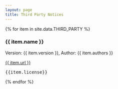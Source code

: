 ```yaml
---
layout: page
title: Third Party Notices
---
```


{% for item in site.data.THIRD_PARTY %}

<h3>{{ item.name }}</h3>
<p>Version: {{ item.version }}, Author: {{ item.authors }}</p>
<p><a href="{{ item.url }}">{{ item.url }}</a></p>
<pre>{{item.license}}</pre>

{% endfor %}